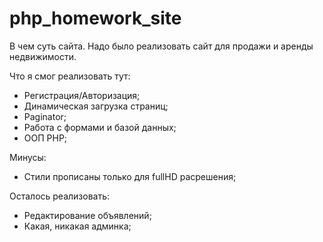 # php_homework_site

В чем суть сайта. Надо было реализовать сайт для продажи и аренды недвижимости.

Что я смог реализовать тут:
- Регистрация/Авторизация;
- Динамическая загрузка страниц;
- Paginator;
- Работа с формами и базой данных;
- ООП PHP;

Минусы:
- Стили прописаны только для fullHD расрешения;

Осталось реализовать:
- Редактирование объявлений;
- Какая, никакая админка;
